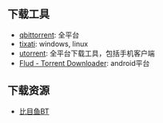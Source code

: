 
## 下载工具
- [qbittorrent](http://www.qbittorrent.org/download.php): 全平台
- [tixati](http://www.tixati.com/download/): windows, linux
- [utorrent](http://www.utorrent.com/): 全平台下载工具，包括手机客户端
- [Flud - Torrent Downloader](https://play.google.com/store/apps/details?id=com.delphicoder.flud): android平台

## 下载资源
- [比目鱼BT](http://www.iplaysoft.com/bimuyu.html)